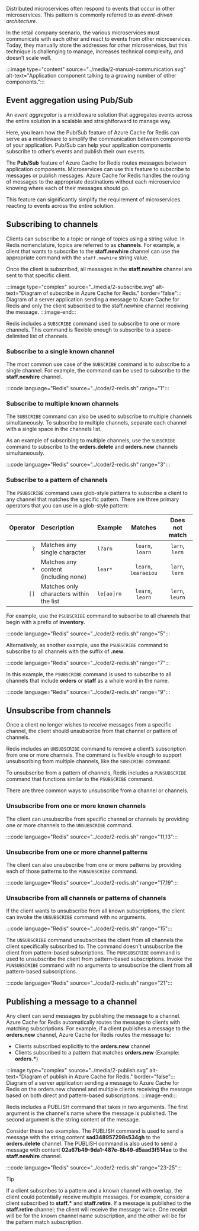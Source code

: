 Distributed microservices often respond to events that occur in other microservices. This pattern is commonly referred to as *event-driven architecture*.

In the retail company scenario, the various microservices must communicate with each other and react to events from other microservices. Today, they manually store the addresses for other microservices, but this technique is challenging to manage, increases technical complexity, and doesn’t scale well.

:::image type="content" source="../media/2-manual-communication.svg" alt-text="Application component talking to a growing number of other components.":::

## Event aggregation using Pub/Sub

An *event aggregator* is a middleware solution that aggregates events across the entire solution in a scalable and straightforward to manage way.

Here, you learn how the Pub/Sub feature of Azure Cache for Redis can serve as a middleware to simplify the communication between components of your application. Pub/Sub can help your application components subscribe to other’s events and publish their own events.

The **Pub/Sub** feature of Azure Cache for Redis routes messages between application components. Microservices can use this feature to subscribe to messages or publish messages. Azure Cache for Redis handles the routing of messages to the appropriate destinations without each microservice knowing where each of their messages should go.

This feature can significantly simplify the requirement of microservices reacting to events across the entire solution.

## Subscribing to channels

Clients can subscribe to a topic or range of topics using a string value. In Redis nomenclature, topics are referred to as **channels**. For example, a client that wants to subscribe to the **staff.newhire** channel can use the appropriate command with the ``staff.newhire`` string value.

Once the client is subscribed, all messages in the **staff.newhire** channel are sent to that specific client.

:::image type="complex" source="../media/2-subscribe.svg" alt-text="Diagram of subscribe in Azure Cache for Redis." border="false":::
Diagram of a server application sending a message to Azure Cache for Redis and only the client subscribed to the staff.newhire channel receiving the message.
:::image-end:::

Redis includes a ``SUBSCRIBE`` command used to subscribe to one or more channels. This command is flexible enough to subscribe to a space-delimited list of channels.

### Subscribe to a single known channel

The most common use case of the ``SUBSCRIBE`` command is to subscribe to a single channel. For example, the command can be used to subscribe to the **staff.newhire** channel.  

:::code language="Redis" source="../code/2-redis.sh" range="1":::

### Subscribe to multiple known channels

The ``SUBSCRIBE`` command can also be used to subscribe to multiple channels simultaneously. To subscribe to multiple channels, separate each channel with a single space in the channels list.

As an example of subscribing to multiple channels, use the ``SUBSCRIBE`` command to subscribe to the **orders.delete** and **orders.new** channels simultaneously.

:::code language="Redis" source="../code/2-redis.sh" range="3":::

### Subscribe to a pattern of channels

The ``PSUBSCRIBE`` command uses glob-style patterns to subscribe a client to any channel that matches the specific pattern. There are three primary operators that you can use in a glob-style pattern:

| **Operator** | **Description** | **Example** | **Matches** | **Does not match** |
| ---: | :--- | :--- | :---: | :---: |
| ``?`` | Matches any single character | ``l?arn`` | ``learn``, ``loarn`` | ``larn``, ``lern`` |
| ``*`` | Matches any content (including none) | ``lear*`` | ``learn``, ``learaeiou`` | ``larn``, ``lern`` |
| ``[]`` | Matches only characters within the list | ``le[ao]rn`` | ``learn``, ``leorn`` | ``lern``, ``leurn`` |

For example, use the ``PSUBSCRIBE`` command to subscribe to all channels that begin with a prefix of **inventory.**

:::code language="Redis" source="../code/2-redis.sh" range="5":::

Alternatively, as another example, use the ``PSUBSCRIBE`` command to subscribe to all channels with the suffix of **.new**.

:::code language="Redis" source="../code/2-redis.sh" range="7":::

In this example, the ``PSUBSCRIBE`` command is used to subscribe to all channels that include **orders** or **staff** as a whole word in the name.

:::code language="Redis" source="../code/2-redis.sh" range="9":::

## Unsubscribe from channels

Once a client no longer wishes to receive messages from a specific channel, the client should unsubscribe from that channel or pattern of channels.

Redis includes an ``UNSUBSCRIBE`` command to remove a client’s subscription from one or more channels. The command is flexible enough to support unsubscribing from multiple channels, like the ``SUBSCRIBE`` command.

To unsubscribe from a pattern of channels, Redis includes a ``PUNSUBSCRIBE`` command that functions similar to the ``PSUBSCRIBE`` command.

There are three common ways to unsubscribe from a channel or channels.

### Unsubscribe from one or more known channels

The client can unsubscribe from specific channel or channels by providing one or more channels to the ``UNSUBSCRIBE`` command.

:::code language="Redis" source="../code/2-redis.sh" range="11,13":::

### Unsubscribe from one or more channel patterns

The client can also unsubscribe from one or more patterns by providing each of those patterns to the ``PUNSUBSCRIBE`` command.

:::code language="Redis" source="../code/2-redis.sh" range="17,19":::

### Unsubscribe from all channels or patterns of channels

If the client wants to unsubscribe from all known subscriptions, the client can invoke the ``UNSUBSCRIBE`` command with no arguments.

:::code language="Redis" source="../code/2-redis.sh" range="15":::

The ``UNSUBSCRIBE`` command unsubscribes the client from all channels the client specifically subscribed to. The command doesn't unsubscribe the client from pattern-based subscriptions. The ``PUNSUBSCRIBE`` command is used to unsubscribe the client from pattern-based subscriptions. Invoke the ``PUNSUBSCRIBE`` command with no arguments to unsubscribe the client from all pattern-based subscriptions.

:::code language="Redis" source="../code/2-redis.sh" range="21":::

## Publishing a message to a channel

Any client can send messages by publishing the message to a channel. Azure Cache for Redis automatically routes the message to clients with matching subscriptions. For example, if a client publishes a message to the **orders.new** channel, Azure Cache for Redis routes the message to:

- Clients subscribed explicitly to the **orders.new** channel
- Clients subscribed to a pattern that matches **orders.new** (Example: **orders.\***)

:::image type="complex" source="../media/2-publish.svg" alt-text="Diagram of publish in Azure Cache for Redis." border="false":::
Diagram of a server application sending a message to Azure Cache for Redis on the orders.new channel and multiple clients receiving the message based on both direct and pattern-based subscriptions.
:::image-end:::

Redis includes a PUBLISH command that takes in two arguments. The first argument is the channel's name where the message is published. The second argument is the string content of the message.

Consider these two examples. The PUBLISH command is used to send a message with the string content **sad348957298s534gh** to the **orders.delete** channel. The PUBLISH command is also used to send a message with content **02a67b49-9da1-487e-8b49-d5aad3f514ae** to the **staff.newhire** channel.

:::code language="Redis" source="../code/2-redis.sh" range="23-25":::

> [!TIP]
> If a client subscribes to a pattern and a known channel with overlap, the client could potentially receive multiple messages. For example, consider a client subscribed to **staff.\*** and **staff.retire**. If a message is published to the **staff.retire** channel; the client will receive the message twice. One receipt will be for the known channel name subscription, and the other will be for the pattern match subscription.
